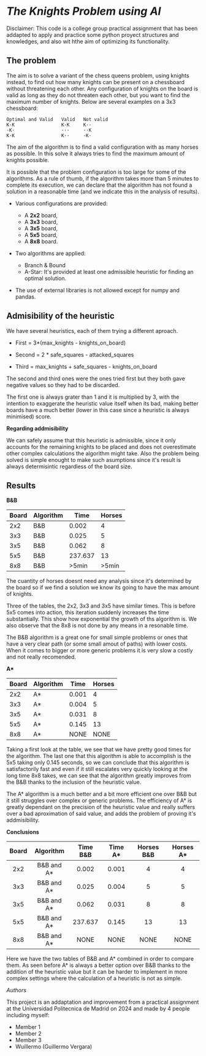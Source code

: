 # *The Knights Problem using AI*

Disclaimer: This code is a college group practical assignment that has been addapted to apply and practice some python proyect structures and
knowledges, and also wit hthe aim of optimizing its functionality.

## The problem

The aim is to solve a variant of the chess queens problem, using knights instead, to find out how many knights can be present on a chessboard 
without threatening each other. Any configuration of knights on the board is valid as long as they do not threaten each other, but you want 
to find the maximum number of knights. Below are several examples on a 3x3 chessboard:
```
Optimal and Valid   Valid   Not valid
K·K                 K·K     K··
·K·                 ···     ··K
K·K                 K··     ·K·
```
The aim of the algorithm is to find a valid configuration with as many horses as possible. In this solve it always tries to find the maximum
amount of knights possible.

It is possible that the problem configuration is too large for some of the algorithms. As a rule of thumb, if the algorithm takes more than 5 
minutes to complete its execution, we can declare that the algorithm has not found a solution in a reasonable time (and we indicate this in 
the analysis of results).

* Various configurations are provided:
    * A **2x2** board,
    * A **3x3** board,
    * A **3x5** board,
    * A **5x5** board,
    * A **8x8** board.
* Two algorithms are applied:
    * Branch & Bound
    * A-Star: It's provided at least one admissible heuristic for finding an optimal solution.

* The use of external libraries is not allowed except for numpy and pandas.

## Admisibility of the heuristic

We have several heuristics, each of them trying a different aproach.

* First = 3*(max_knights - knights_on_board)

* Second = 2 * safe_squares - attacked_squares

* Third = max_knights + safe_squares - knights_on_board

The second and third ones were the ones tried first but they both gave negative values so they had to be discarded.

The first one is always grater than 1 and it is multiplied by 3, with the intention to exaggerate the heuristic value itself when its bad, 
making better boards have a much better (lower in this case since a heuristic is always minimised) score.

**Regarding addmisibility**

We can safely assume that this heuristic is admissible, since it only accounts for the remaining knights to be placed and does not 
overestimate other complex calculations the algorithm might take. Also the problem being solved is simple enought to make such asumptions 
since it's result is always determisintic regardless of the board size.

## Results

**B&B**

| Board | Algorithm | Time    | Horses |
|-------|-----------|---------|--------|
| 2x2   | B&B       | 0.002   | 4      |
| 3x3   | B&B       | 0.025   | 5      |
| 3x5   | B&B       | 0.062   | 8      |
| 5x5   | B&B       | 237.637 | 13     |
| 8x8   | B&B       | >5min   | >5min  |

The cuantity of horses doesnt need any analysis since it's determined by the board so if we find a solution we know its going to have 
the max amount of knights.

Three of the tables, the 2x2, 3x3 and 3x5 have similar times. This is before 5x5 comes into action, this iteration suddenly increases 
the time substantially. This show how exponential the growth of ths algorithm is.
We also observe that the 8x8 is not done by any means in a resonable time.

The B&B algorithm is a great one for small simple problems or ones that have a very clear path (or some small amout of paths) with lower 
costs. When it comes to bigger or more generic problems it is very slow a costly and not really recomended.

**A\***

| Board | Algorithm | Time  | Horses |
|-------|-----------|-------|--------|
| 2x2   | A*        | 0.001 | 4      |
| 3x3   | A*        | 0.004 | 5      |
| 3x5   | A*        | 0.031 | 8      |
| 5x5   | A*        | 0.145 | 13     |
| 8x8   | A*        | NONE  | NONE   |

Taking a first look at the table, we see that we have pretty good times for the algorithm.
The last one that this algorithm is able to accomplish is the 5x5 taking only 0.145 seconds, so we can conclude that this algorithm 
is satisfactorily fast and even if it still escalates very quickly looking at the long time 8x8 takes, we can see that the algorithm 
greatly improves from the B&B thanks to the inclusion of the heuristic value.

The A* algorithm is a much better and a bit more efficient one over B&B but it still struggles over complex or generic problems.
The efficiency of A* is greatly dependant on the precision of the heuristic value and really suffers over a bad aproximation of said value,
and adds the problem of proving it's addmisibility.

**Conclusions**

| **Board** | **Algorithm** | **Time B&B** | **Time A*** | **Horses B&B** | **Horses A*** |
|:---------:|:-------------:|:------------:|:-----------:|:--------------:|:-------------:|
|    2x2    |  B&B and  A*  |     0.002    |    0.001    |        4       |       4       |
|    3x3    |  B&B and  A*  |     0.025    |    0.004    |        5       |       5       |
|    3x5    |  B&B and  A*  |     0.062    |    0.031    |        8       |       8       |
|    5x5    |  B&B and  A*  |    237.637   |    0.145    |       13       |       13      |
|    8x8    |  B&B and  A*  |     NONE     |     NONE    |      NONE      |      NONE     |

Here we have the two tables of B&B and A* combined in order to compare them.
As seen before A* is always a better option over B&B thanks to the addition of the heuristic value but it can be harder to implement in 
more complex settings where the calculation of a heuristic is not as simple.

*Authors*

This project is an addaptation and improvement from a practical assignment at the Universidad Politecnica de Madrid on 2024 and made by 4 people 
including myself:
*   Member 1
*   Member 2
*   Member 3
*   Wuillermo (Guillermo Vergara)